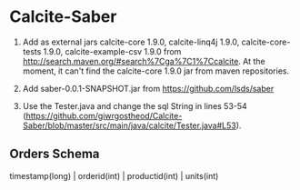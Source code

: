 # Calcite-Saber
1) Add as external jars calcite-core 1.9.0, calcite-linq4j 1.9.0, calcite-core-tests 1.9.0, calcite-example-csv 1.9.0 
from http://search.maven.org/#search%7Cga%7C1%7Ccalcite. At the moment, it can't find the calcite-core 1.9.0 jar from
maven repositories.

2) Add saber-0.0.1-SNAPSHOT.jar from https://github.com/lsds/saber

3) Use the Tester.java and change the sql String in lines 53-54 (https://github.com/giwrgostheod/Calcite-Saber/blob/master/src/main/java/calcite/Tester.java#L53).

Orders Schema
-------------------------
timestamp(long) | orderid(int) | productid(int) | units(int) 


